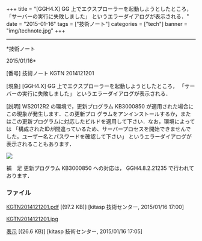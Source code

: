 ﻿+++
title = "[GGH4.X] GG 上でエクスプローラーを起動しようとしたところ， 「サーバーの実行に失敗しました」 というエラーダイアログが表示される．"
date = "2015-01-16"
tags = ["技術ノート"]
categories = ["tech"]
banner = "img/technote.jpg"
+++

-----------------------------------------------------------------------------------------------------------------------------

*技術ノート

2015/01/16*


[番号]
技術ノート KGTN 2014121201

[現象]
[GGH4.X] GG 上でエクスプローラーを起動しようとしたところ，
「サーバーの実行に失敗しました」 というエラーダイアログが表示される．

[説明]
WS2012R2 の環境で，更新プログラム KB3000850
が適用された場合にこの現象が発生します．この更新プロ
グラムをアンインストールするか，またはこの更新プログラムに対応したビルドを適用して下さい．なお，環境によっては
「構成されたIDが間違っているため、サーバープロセスを開始できませんでした。ユーザー名とパスワードを確認して下さい」
というエラーダイアログが表示されることもあります．

![](http://techreport.kitasp.net/attachments/download/1814/KGTN2014121201.jpg)

補　足
更新プログラム KB3000850 への対応は， GGH4.8.2.21235
で行われております．


### ファイル

 
 


[KGTN2014121201.pdf](http://techreport.kitasp.net/attachments/download/1812/KGTN2014121201.pdf)
 [(97.2 KB)] [kitasp 技術センター, 2015/01/16
17:00]

[KGTN2014121201.jpg](http://techreport.kitasp.net/attachments/download/1814/KGTN2014121201.jpg)

[表示](http://techreport.kitasp.net/attachments/1814/KGTN2014121201.jpg "表示")
 [(26.6 KB)] [kitasp 技術センター, 2015/01/16
17:05]


 


 

